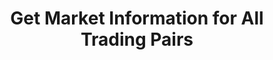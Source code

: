 ---
title: Get Market Information for All Trading Pairs
position_number: 8
type: get
description: /az/future/market/v1/public/q/tickers
parameters:
content_markdown: Note：This method does not require a signature.
left_code_blocks:
    -
        code_block: "public void getKLine() {\r\n\tString text = HttpUtil.get(URL + \"/data/api/az/future/market/v1/getKLine?market=btc_usdt&type=1min&since=0\");\r\n\tSystem.out.println(text);\r\n}"
        title: Java
        language: java
right_code_blocks:
    - code_block: |-
        {
          "error": {
            "code": "",
            "msg": ""
          },
          "msgInfo": "success",
          "returnCode": 0,
          "result": [
            {
                "t": 1761978054921,    //Timestamp
                "s": "btc_usdt",       //Trading pair
                "c": "109981.3",       //Latest price
                "h": "114308.1",       //Highest price in 24 hours
                "l": "108600.0",       //Lowest price in 24 hours
                "a": "3128038",        //24h volume
                "v": "34412784.72516", //24h turnover
                "o": "109658.1",       //The first transaction price 24 hours ago
                "r": "0.0029"          //24h Price Fluctuation Limit
            }
          ]
        }
      title: Response
      language: json
---